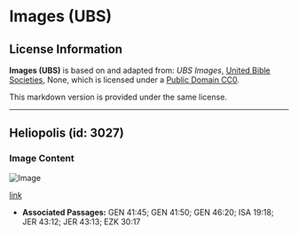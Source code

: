 # Images (UBS)

## License Information

**Images (UBS)** is based on and adapted from: _UBS Images_, [United Bible Societies](https://unitedbiblesocieties.org/), None, which is licensed under a [Public Domain CC0](https://creativecommons.org/public-domain/cc0/).

This markdown version is provided under the same license.



--------------------------------

## Heliopolis (id: 3027)

### Image Content

![Image](https://cdn.aquifer.bible/aquifer-content/resources/Media/WEB-0289_heliopolis.jpg)

[link](https://cdn.aquifer.bible/aquifer-content/resources/Media/WEB-0289_heliopolis.jpg)

* **Associated Passages:** GEN 41:45; GEN 41:50; GEN 46:20; ISA 19:18; JER 43:12; JER 43:13; EZK 30:17

